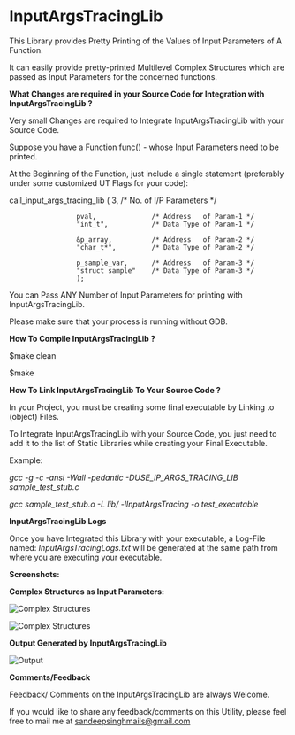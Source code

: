 **InputArgsTracingLib**
========================

This Library provides Pretty Printing of the Values of Input Parameters of A Function.

It can easily provide pretty-printed Multilevel Complex Structures which are passed as Input Parameters for the concerned functions.


**What Changes are required in your Source Code for Integration with InputArgsTracingLib ?**

Very small Changes are required to Integrate InputArgsTracingLib with your Source Code.

Suppose you have a Function func() - whose Input Parameters need to be printed.

At the Beginning of the Function, just include a single statement (preferably under some customized UT Flags for your code):

call_input_args_tracing_lib (
					 3, 				/* No. of I/P Parameters 	*/

					 pval,				/* Address   of Param-1 */
					 "int_t",			/* Data Type of Param-1 */

					 &p_array,			/* Address   of Param-2 */
					 "char_t*",			/* Data Type of Param-2 */

					 p_sample_var,		/* Address   of Param-3 */
					 "struct sample"	/* Data Type of Param-3 */
					 );

You can Pass ANY Number of Input Parameters for printing with InputArgsTracingLib.

Please make sure that your process is running without GDB.


**How To Compile InputArgsTracingLib ?**

$make clean

$make

**How To Link InputArgsTracingLib To Your Source Code ?**

In your Project, you must be creating some final executable by Linking .o (object) Files.

To Integrate InputArgsTracingLib with your Source Code, you just need to add it to the list of Static Libraries while creating your Final Executable.

Example:

*gcc -g -c -ansi -Wall -pedantic -DUSE_IP_ARGS_TRACING_LIB sample_test_stub.c*

*gcc sample_test_stub.o -L lib/ -lInputArgsTracing -o test_executable*


**InputArgsTracingLib Logs**

Once you have Integrated this Library with your executable, a Log-File named: *InputArgsTracingLogs.txt* will be generated at 
the same path from where you are executing your executable.

**Screenshots:**

**Complex Structures as Input Parameters:**

![Complex Structures ](https://raw.github.com/sandeepsinghmails/InputArgsTracingLib/master/Images/InputArgsTracingLib_Sample_Usage_1.jpeg)

![Complex Structures ](https://raw.github.com/sandeepsinghmails/InputArgsTracingLib/master/Images/InputArgsTracingLib_Sample_Usage_2.jpeg)

**Output Generated by InputArgsTracingLib**

![Output](https://raw.github.com/sandeepsinghmails/InputArgsTracingLib/master/Images/InputArgsTracingLib_Sample_Usage_3.jpeg)


**Comments/Feedback**

Feedback/ Comments on the InputArgsTracingLib are always Welcome.

If you would like to share any feedback/comments on this Utility, please feel free to mail me at sandeepsinghmails@gmail.com

